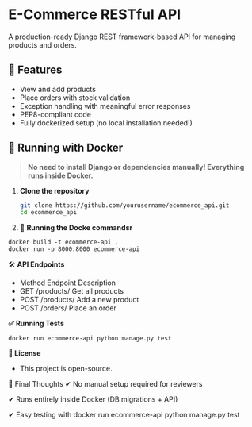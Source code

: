 # E-Commerce RESTful API

A production-ready Django REST framework-based API for managing products and orders.

## 🚀 Features
- View and add products
- Place orders with stock validation
- Exception handling with meaningful error responses
- PEP8-compliant code
- Fully dockerized setup (no local installation needed!)

## 🐳 Running with Docker
> **No need to install Django or dependencies manually! Everything runs inside Docker.**

1. **Clone the repository**
   ```sh
   git clone https://github.com/yourusername/ecommerce_api.git
   cd ecommerce_api
   ```

2. 🐳 **Running the Docke commandsr**
```
docker build -t ecommerce-api .
docker run -p 8000:8000 ecommerce-api
```

🛠 **API Endpoints**
- Method    Endpoint          Description
- GET       /products/        Get all products
- POST      /products/        Add a new product
- POST      /orders/          Place an order


**✅ Running Tests**
```
docker run ecommerce-api python manage.py test
```

**📝 License**
- This project is open-source.

🔹 Final Thoughts
✔ No manual setup required for reviewers

✔ Runs entirely inside Docker (DB migrations + API)

✔ Easy testing with docker run ecommerce-api python manage.py test
